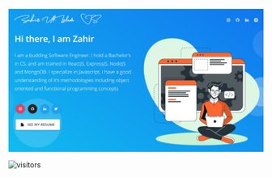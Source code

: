 [<img src="https://raw.githubusercontent.com/Zahirmasoodi/zahirmasoodi/master/intro.jpg" alt="👋 Hi there! I'm (Zahir)|https://zahirmasoodi.github.io)" title="👋 Hi there! I'm (Zahir)|https://zahirmasoodi.github.io)"/>](https://zahirmasoodi.github.io/)

![visitors](https://visitor-badge-reloaded.herokuapp.com/badge?page_id=Zahirmasoodi.Zahirmasoodi&color=00cf00)
